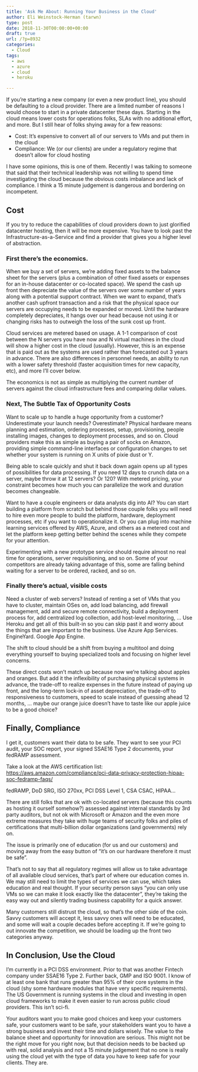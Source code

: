```yaml
---
title: 'Ask Me About: Running Your Business in the Cloud'
author: Eli Weinstock-Herman (tarwn)
type: post
date: 2018-11-30T00:00:00+00:00
draft: true
url: /?p=8932
categories:
  - Cloud
tags:
  - aws
  - azure
  - cloud
  - heroku

---
```

If you&#8217;re starting a new company (or even a new product line), you should be defaulting to a cloud provider. There are a limited number of reasons I would choose to start in a private datacenter these days. Starting in the cloud means lower costs for operations folks, SLAs with no additional effort, and more. But I still hear of folks shying away for a few reasons:

  * Cost: It&#8217;s expensive to convert all of our servers to VMs and put them in the cloud
  * Compliance: We (or our clients) are under a regulatory regime that doesn&#8217;t allow for cloud hosting

I have some opinions, this is one of them. Recently I was talking to someone that said that their technical leadership was not willing to spend time investigating the cloud because the obvious costs imbalance and lack of compliance. I think a 15 minute judgement is dangerous and bordering on incompetent.

## Cost

If you try to reduce the capabilities of cloud providers down to just glorified datacenter hosting, then it will be more expensive. You have to look past the Infrastructure-as-a-Service and find a provider that gives you a higher level of abstraction. 

### First there&#8217;s the economics. 

When we buy a set of servers, we&#8217;re adding fixed assets to the balance sheet for the servers (plus a combination of other fixed assets or expenses for an in-house datacenter or co-located space). We spend the cash up front then depreciate the value of the servers over some number of years along with a potential support contract. When we want to expand, that&#8217;s another cash upfront transaction and a risk that the physical space our servers are occupying needs to be expanded or moved. Until the hardware completely depreciates, it hangs over our head because not using it or changing risks has to outweigh the loss of the sunk cost up front.

Cloud services are metered based on usage. A 1-1 comparison of cost between the N servers you have now and N virtual machines in the cloud will show a higher cost in the cloud (usually). However, this is an expense that is paid out as the systems are used rather than forecasted out 3 years in advance. There are also differences in personnel needs, an ability to run with a lower safety threshold (faster acquisition times for new capacity, etc), and more I&#8217;ll cover below. 

The economics is not as simple as multiplying the current number of servers against the cloud infrastructure fees and comparing dollar values.

### Next, The Subtle Tax of Opportunity Costs

Want to scale up to handle a huge opportunity from a customer? Underestimate your launch needs? Overestimate? Physical hardware means planning and estimation, ordering processes, setup, provisioning, people installing images, changes to deployment processes, and so on. Cloud providers make this as simple as buying a pair of socks on Amazon, providing simple command-line interfaces or configuration changes to set whether your system is running on X units of pixie dust or Y.

Being able to scale quickly and shut it back down again opens up all types of possibilities for data processing. If you need 12 days to crunch data on a server, maybe throw it at 12 servers? Or 120? With metered pricing, your constraint becomes how much you can parallelize the work and duration becomes changeable.

Want to have a couple engineers or data analysts dig into AI? You can start building a platform from scratch but behind those couple folks you will need to hire even more people to build the platform, hardware, deployment processes, etc if you want to operationalize it. Or you can plug into machine learning services offered by AWS, Azure, and others as a metered cost and let the platform keep getting better behind the scenes while they compete for your attention.

Experimenting with a new prototype service should require almost no real time for operations, server requisitioning, and so on. Some of your competitors are already taking advantage of this, some are falling behind waiting for a server to be ordered, racked, and so on. 

### Finally there&#8217;s actual, visible costs

Need a cluster of web servers? Instead of renting a set of VMs that you have to cluster, maintain OSes on, add load balancing, add firewall management, add and secure remote connectivity, build a deployment process for, add centralized log collection, add host-level monitoring, … Use Heroku and get all of this built-in so you can skip past it and worry about the things that are important to the business. Use Azure App Services. EngineYard. Google App Engine. 

The shift to cloud should be a shift from buying a multitool and doing everything yourself to buying specialized tools and focusing on higher level concerns. 

These direct costs won&#8217;t match up because now we&#8217;re talking about apples and oranges. But add it the inflexibility of purchasing physical systems in advance, the trade-off to realize expenses in the future instead of paying up front, and the long-term lock-in of asset depreciation, the trade-off to responsiveness to customers, speed to scale instead of guessing ahead 12 months, … maybe our orange juice doesn&#8217;t have to taste like our apple juice to be a good choice?

## Finally, Compliance

I get it, customers want their data to be safe. They want to see your PCI audit, your SOC report, your signed SSAE16 Type 2 documents, your fedRAMP assessment. 

Take a look at the AWS certification list: https://aws.amazon.com/compliance/pci-data-privacy-protection-hipaa-soc-fedramp-faqs/

fedRAMP, DoD SRG, ISO 270xx, PCI DSS Level 1, CSA CSAC, HIPAA…

There are still folks that are ok with co-located servers (because this counts as hosting it ourself somehow?) assessed against internal standards by 3rd party auditors, but not ok with Microsoft or Amazon and the even more extreme measures they take with huge teams of security folks and piles of certifications that multi-billion dollar organizations (and governments) rely on. 

The issue is primarily one of education (for us and our customers) and moving away from the easy button of &#8220;it&#8217;s on our hardware therefore it must be safe&#8221;.

That&#8217;s not to say that all regulatory regimes will allow us to take advantage of all available cloud services, that&#8217;s part of where our education comes in. We may still need to limit the types of services we can use, which takes education and real thought. If your security person says &#8220;you can only use VMs so we can make it look exactly like the datacenter&#8221;, they&#8217;re taking the easy way out and silently trading business capability for a quick answer.

Many customers still distrust the cloud, so that&#8217;s the other side of the coin. Savvy customers will accept it, less savvy ones will need to be educated, and some will wait a couple decades before accepting it. If we&#8217;re going to out innovate the competition, we should be loading up the front two categories anyway.

## In Conclusion, Use the Cloud

I&#8217;m currently in a PCI DSS environment. Prior to that was another Fintech company under SSAE16 Type 2. Further back, GMP and ISO 9001. I know of at least one bank that runs greater than 95% of their core systems in the cloud (shy some hardware modules that have very specific requirements). The US Government is running systems in the cloud and investing in open cloud frameworks to make it even easier to run across public cloud providers. This isn&#8217;t sci-fi.

Your auditors want you to make good choices and keep your customers safe, your customers want to be safe, your stakeholders want you to have a strong business and invest their time and dollars wisely. The value to the balance sheet and opportunity for innovation are serious. This might not be the right move for you right now, but that decision needs to be backed up with real, solid analysis and not a 15 minute judgement that no one is really using the cloud yet with the type of data you have to keep safe for your clients. They are.